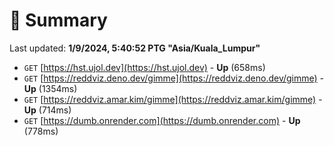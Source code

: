 # 📖 Summary
Last updated: **1/9/2024, 5:40:52 PTG "Asia/Kuala_Lumpur"**

- `GET` [https://hst.ujol.dev](https://hst.ujol.dev) - **Up** (658ms)
- `GET` [https://reddviz.deno.dev/gimme](https://reddviz.deno.dev/gimme) - **Up** (1354ms)
- `GET` [https://reddviz.amar.kim/gimme](https://reddviz.amar.kim/gimme) - **Up** (714ms)
- `GET` [https://dumb.onrender.com](https://dumb.onrender.com) - **Up** (778ms)
